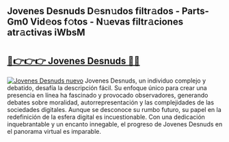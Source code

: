 ## Jovenes Desnuds D𝚎sn𝚞dos filtr𝚊dos - Parts-Gm0 Vid𝚎os f𝚘tos - N𝚞evas filtr𝚊ciones atr𝚊ctivas iWbsM

# <h2><a href="http://mb5i51.tromn.icu/?c=Jovenes+Desnuds">🔗👉👉👉 Jovenes Desnuds 🔗🔗</a></h2>

[![Jovenes Desnuds nuevo](https://i.imgur.com/pEAQMta.gif)](http://mb5i51.tromn.icu/?c=Jovenes+Desnuds)
Jovenes Desnuds, un individuo complejo y debatido, desafía la descripción fácil. Su enfoque único para crear una presencia en línea ha fascinado y provocado observadores, generando debates sobre moralidad, autorrepresentación y las complejidades de las sociedades digitales. Aunque se desconoce su rumbo futuro, su papel en la redefinición de la esfera digital es incuestionable. Con una dedicación inquebrantable y un encanto innegable, el progreso de Jovenes Desnuds en el panorama virtual es imparable.
